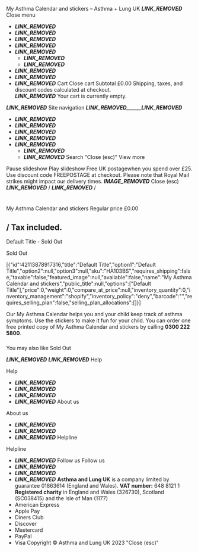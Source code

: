 
My Asthma Calendar and stickers
– Asthma + Lung UK
___LINK_REMOVED___
Close menu
* ___LINK_REMOVED___
* ___LINK_REMOVED___
* ___LINK_REMOVED___
* ___LINK_REMOVED___
* ___LINK_REMOVED___ 
	+ ___LINK_REMOVED___
	+ ___LINK_REMOVED___
* ___LINK_REMOVED___
* ___LINK_REMOVED___
* ___LINK_REMOVED___
Cart
Close cart
Subtotal
£0.00
 Shipping, taxes, and discount codes calculated at checkout.  
___LINK_REMOVED___
 Your cart is currently empty.
 
___LINK_REMOVED___
Site navigation
___LINK_REMOVED______LINK_REMOVED___
* ___LINK_REMOVED___
* ___LINK_REMOVED___
* ___LINK_REMOVED___
* ___LINK_REMOVED___
* ___LINK_REMOVED___ 
	+ ___LINK_REMOVED___
	+ ___LINK_REMOVED___
Search
"Close (esc)"
 View more
 
Pause slideshow
Play slideshow
Free UK postagewhen you spend over £25. Use discount code FREEPOSTAGE at checkout. Please note that Royal Mail strikes might impact our delivery times.
___IMAGE_REMOVED___
Close (esc)
___LINK_REMOVED___
/
___LINK_REMOVED___
/
# 
 My Asthma Calendar and stickers
Regular price
 £0.00
 
/
Tax included.
---
 Default Title - Sold Out
 
 Sold Out
 
 [{"id":42113878917316,"title":"Default Title","option1":"Default Title","option2":null,"option3":null,"sku":"HA103BS","requires\_shipping":false,"taxable":false,"featured\_image":null,"available":false,"name":"My Asthma Calendar and stickers","public\_title":null,"options":["Default Title"],"price":0,"weight":0,"compare\_at\_price":null,"inventory\_quantity":0,"inventory\_management":"shopify","inventory\_policy":"deny","barcode":"","requires\_selling\_plan":false,"selling\_plan\_allocations":[]}]
 
Our My Asthma Calendar helps you and your child keep track of asthma symptoms. Use the stickers to make it fun for your child.
You can order one free printed copy of My Asthma Calendar and stickers by calling **0300 222 5800**.  
### 
 You may also like
 Sold Out
 
___LINK_REMOVED___
___LINK_REMOVED___ 
 Help
 
 Help
* ___LINK_REMOVED___
* ___LINK_REMOVED___
* ___LINK_REMOVED___
* ___LINK_REMOVED___
 About us
 
 About us
* ___LINK_REMOVED___
* ___LINK_REMOVED___
* ___LINK_REMOVED___
 Helpline
 
 Helpline
* ___LINK_REMOVED___
Follow us
 Follow us
* ___LINK_REMOVED___
* ___LINK_REMOVED___
* ___LINK_REMOVED___
**Asthma and Lung UK** is a company limited by guarantee 01863614 (England and Wales). **VAT number:** 648 8121 1  
**Registered charity** in England and Wales (326730), Scotland (SC038415) and the Isle of Man (1177)  
* American Express
* Apple Pay
* Diners Club
* Discover
* Mastercard
* PayPal
* Visa
Copyright © Asthma and Lung UK 2023
"Close (esc)"
